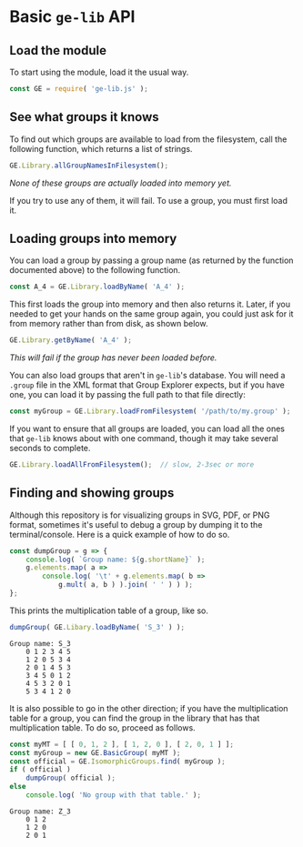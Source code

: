
# Basic `ge-lib` API

## Load the module

To start using the module, load it the usual way.

```js
const GE = require( 'ge-lib.js' );
```

## See what groups it knows

To find out which groups are available to load from the filesystem,
call the following function, which returns a list of strings.

```js
GE.Library.allGroupNamesInFilesystem();
```

*None of these groups are actually loaded into memory yet.*

If you try to use any of them, it will fail.  To use a group, you
must first load it.

## Loading groups into memory

You can load a group by passing a group name (as returned by the
function documented above) to the following function.

```js
const A_4 = GE.Library.loadByName( 'A_4' );
```

This first loads the group into memory and then also returns it.
Later, if you needed to get your hands on the same group again,
you could just ask for it from memory rather than from disk, as
shown below.

```js
GE.Library.getByName( 'A_4' );
```

*This will fail if the group has never been loaded before.*

You can also load groups that aren't in `ge-lib`'s database.
You will need a `.group` file in the XML format that Group
Explorer expects, but if you have one, you can load it by passing
the full path to that file directly:

```js
const myGroup = GE.Library.loadFromFilesystem( '/path/to/my.group' );
```

If you want to ensure that all groups are loaded, you can load all
the ones that `ge-lib` knows about with one command, though it may
take several seconds to complete.

```js
GE.Library.loadAllFromFilesystem();  // slow, 2-3sec or more
```

## Finding and showing groups

Although this repository is for visualizing groups in SVG, PDF, or
PNG format, sometimes it's useful to debug a group by dumping it
to the terminal/console.  Here is a quick example of how to do so.

```js
const dumpGroup = g => {
    console.log( `Group name: ${g.shortName}` );
    g.elements.map( a =>
        console.log( '\t' + g.elements.map( b =>
            g.mult( a, b ) ).join( ' ' ) ) );
};
```

This prints the multiplication table of a group, like so.

```js
dumpGroup( GE.Libary.loadByName( 'S_3' ) );
```

```
Group name: S_3
	0 1 2 3 4 5
	1 2 0 5 3 4
	2 0 1 4 5 3
	3 4 5 0 1 2
	4 5 3 2 0 1
	5 3 4 1 2 0
```

It is also possible to go in the other direction; if you have the
multiplication table for a group, you can find the group in the library that
has that multiplication table.  To do so, proceed as follows.

```js
const myMT = [ [ 0, 1, 2 ], [ 1, 2, 0 ], [ 2, 0, 1 ] ];
const myGroup = new GE.BasicGroup( myMT );
const official = GE.IsomorphicGroups.find( myGroup );
if ( official )
    dumpGroup( official );
else
    console.log( 'No group with that table.' );
```

```
Group name: Z_3
    0 1 2
    1 2 0
    2 0 1
```
